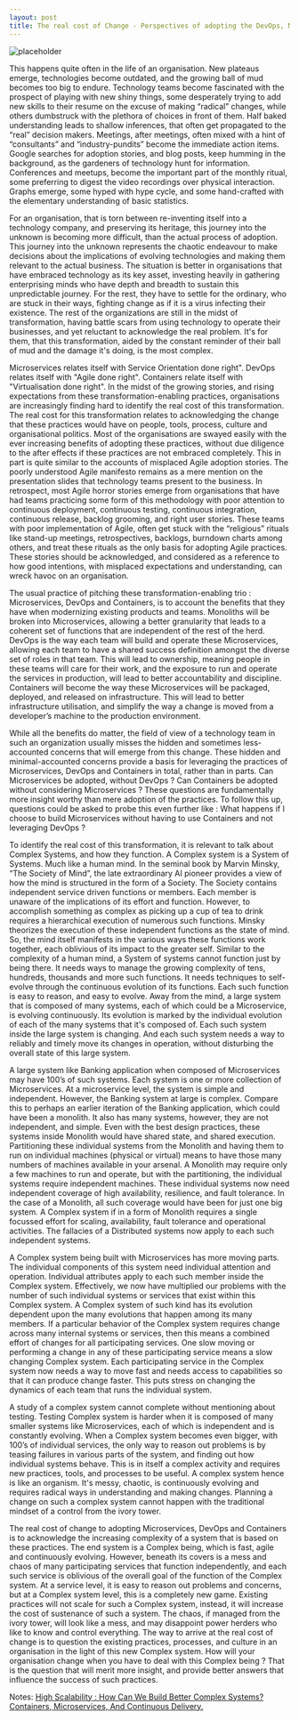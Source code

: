```yaml
---
layout: post
title: The real cost of Change - Perspectives of adopting the DevOps, Microservices and Container Bandwagon 
---
```


![placeholder](https://vivekjuneja.files.wordpress.com/2016/04/shipping-containers.jpg?w=660 "shipping containers")


This happens quite often in the life of an organisation. New plateaus emerge, technologies become outdated, and the growing ball of mud becomes too big to endure. Technology teams become fascinated with the prospect of playing with new shiny things, some desperately trying to add new skills to their resume on the excuse of making “radical” changes, while others dumbstruck with the plethora of choices in front of them. Half baked understanding leads to shallow inferences, that often get propagated to the “real” decision makers. Meetings, after meetings, often mixed with a hint of “consultants” and “industry-pundits” become the immediate action items. Google searches for adoption stories, and blog posts, keep humming in the background, as the gardeners of technology hunt for information. Conferences and meetups, become the important part of the monthly ritual, some preferring to digest the video recordings over physical interaction. Graphs emerge, some hyped with hype cycle, and some hand-crafted with the elementary understanding of basic statistics.

For an organisation, that is torn between re-inventing itself into a technology company, and preserving its heritage, this journey into the unknown is becoming more difficult, than the actual process of adoption. This journey into the unknown represents the chaotic endeavour to make decisions about the implications of evolving technologies and making them relevant to the actual business. The situation is better in organisations that have embraced technology as its key asset, investing heavily in gathering enterprising minds who have depth and breadth to sustain this unpredictable journey. For the rest, they have to settle for the ordinary, who are stuck in their ways, fighting change as if it is a virus infecting their existence. The rest of the organizations are still in the midst of transformation, having battle scars from using technology to operate their businesses, and yet reluctant to acknowledge the real problem. It's for them, that this transformation, aided by the constant reminder of their ball of mud and the damage it's doing, is the most complex.

Microservices relates itself with 
Service Orientation done right". DevOps relates itself with "Agile done right". Containers relate itself with "Virtualisation done right". In the midst of the growing stories, and rising expectations from these transformation-enabling practices, organisations are increasingly finding hard to identify the real cost of this transformation. The real cost for this transformation relates to acknowledging the change that these practices would have on people, tools, process, culture and organisational politics. Most of the organisations are swayed easily with the ever increasing benefits of adopting these practices, without due diligence to the after effects if these practices are not embraced completely. This in part is quite similar to the accounts of misplaced Agile adoption stories. The poorly understood Agile manifesto remains as a mere mention on the presentation slides that technology teams present to the business. In retrospect, most Agile horror stories emerge from organisations that have had teams practicing some form of this methodology with poor attention to continuous deployment, continuous testing, continuous integration, continuous release, backlog grooming, and right user stories. These teams with poor implementation of Agile, often get stuck with the “religious” rituals like stand-up meetings, retrospectives, backlogs, burndown charts among others, and treat these rituals as the only basis for adopting Agile practices. These stories should be acknowledged, and considered as a reference to how good intentions, with misplaced expectations and understanding, can wreck havoc on an organisation.

The usual practice of pitching these transformation-enabling trio : Microservices, DevOps and Containers, is to account the benefits that they have when modernizing existing products and teams. Monoliths will be broken into Microservices, allowing a better granularity that leads to a coherent set of functions that are independent of the rest of the herd. DevOps is the way each team will build and operate these Microservices, allowing each team to have a shared success definition amongst the diverse set of roles in that team. This will lead to ownership, meaning people in these teams will care for their work, and the exposure to run and operate the services in production, will lead to better accountability and discipline. Containers will become the way these Microservices will be packaged, deployed, and released on infrastructure. This will lead to better infrastructure utilisation, and simplify the way a change is moved from a developer’s machine to the production environment.

While all the benefits do matter, the field of view of a technology team in such an organization usually misses the hidden and sometimes less-accounted concerns that will emerge from this change. These hidden and minimal-accounted concerns provide a basis for leveraging the practices of Microservices, DevOps and Containers in total, rather than in parts. Can Microservices be adopted, without DevOps ? Can Containers be adopted without considering Microservices ? These questions are fundamentally more insight worthy than mere adoption of the practices. To follow this up, questions could be asked to probe this even further like : What happens if I choose to build Microservices without having to use Containers and not leveraging DevOps ?

To identify the real cost of this transformation, it is relevant to talk about Complex Systems, and how they function. A Complex system is a System of Systems. Much like a human mind. In the seminal book by Marvin Minsky, “The Society of Mind”, the late extraordinary AI pioneer provides a view of how the mind is structured in the form of a Society. The Society contains independent service driven functions or members. Each member is unaware of the implications of its effort and function. However, to accomplish something as complex as picking up a cup of tea to drink requires a hierarchical execution of numerous such functions. Minsky theorizes the execution of these independent functions as the state of mind. So, the mind itself manifests in the various ways these functions work together, each oblivious of its impact to the greater self. Similar to the complexity of a human mind, a System of systems cannot function just by being there. It needs ways to manage the growing complexity of tens, hundreds, thousands and more such functions. It needs techniques to self-evolve through the continuous evolution of its functions. Each such function is easy to reason, and easy to evolve. Away from the mind, a large system that is composed of many systems, each of which could be a Microservice, is evolving continuously. Its evolution is marked by the individual evolution of each of the many systems that it's composed of. Each such system inside the large system is changing. And each such system needs a way to reliably and timely move its changes in operation, without disturbing the overall state of this large system.

A large system like Banking application when composed of Microservices may have 100’s of such systems. Each system is one or more collection of Microservices. At a microservice level, the system is simple and independent. However, the Banking system at large is complex. Compare this to perhaps an earlier iteration of the Banking application, which could have been a monolith. It also has many systems, however, they are not independent, and simple. Even with the best design practices, these systems inside Monolith would have shared state, and shared execution. Partitioning these individual systems from the Monolith and having them to run on individual machines (physical or virtual) means to have those many numbers of machines available in your arsenal. A Monolith may require only a few machines to run and operate, but with the partitioning, the individual systems require independent machines. These individual systems now need independent coverage of high availability, resilience, and fault tolerance. In the case of a Monolith, all such coverage would have been for just one big system. A Complex system if in a form of Monolith requires a single focussed effort for scaling, availability, fault tolerance and operational activities. The fallacies of a Distributed systems now apply to each such independent systems.

A Complex system being built with Microservices has more moving parts. The individual components of this system need individual attention and operation. Individual attributes apply to each such member inside the Complex system. Effectively, we now have multiplied our problems with the number of such individual systems or services that exist within this Complex system. A Complex system of such kind has its evolution dependent upon the many evolutions that happen among its many members. If a particular behavior of the Complex system requires change across many internal systems or services, then this means a combined effort of changes for all participating services. One slow moving or performing a change in any of these participating service means a slow changing Complex system. Each participating service in the Complex system now needs a way to move fast and needs access to capabilities so that it can produce change faster. This puts stress on changing the dynamics of each team that runs the individual system.

A study of a complex system cannot complete without mentioning about testing. Testing Complex system is harder when it is composed of many smaller systems like Microservices, each of which is independent and is constantly evolving. When a Complex system becomes even bigger, with 100’s of individual services, the only way to reason out problems is by teasing failures in various parts of the system, and finding out how individual systems behave. This is in itself a complex activity and requires new practices, tools, and processes to be useful. A complex system hence is like an organism. It's messy, chaotic, is continuously evolving and requires radical ways in understanding and making changes. Planning a change on such a complex system cannot happen with the traditional mindset of a control from the ivory tower.

The real cost of change to adopting Microservices, DevOps and Containers is to acknowledge the increasing complexity of a system that is based on these practices. The end system is a Complex being, which is fast, agile and continuously evolving. However, beneath its covers is a mess and chaos of many participating services that function independently, and each such service is oblivious of the overall goal of the function of the Complex system. At a service level, it is easy to reason out problems and concerns, but at a Complex system level, this is a completely new game. Existing practices will not scale for such a Complex system, instead, it will increase the cost of sustenance of such a system. The chaos, if managed from the ivory tower, will look like a mess, and may disappoint power herders who like to know and control everything. The way to arrive at the real cost of change is to question the existing practices, processes, and culture in an organisation in the light of this new Complex system. How will your organisation change when you have to deal with this Complex being ? That is the question that will merit more insight, and provide better answers that influence the success of such practices.

Notes: <a href="http://highscalability.com/blog/2015/4/27/how-can-we-build-better-complex-systems-containers-microserv.html">High Scalability : 
How Can We Build Better Complex Systems? Containers, Microservices, And Continuous Delivery.</a>

